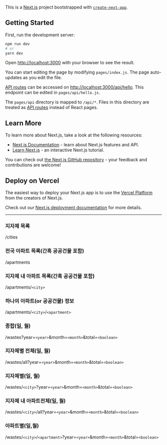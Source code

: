 This is a [Next.js](https://nextjs.org/) project bootstrapped with [`create-next-app`](https://github.com/vercel/next.js/tree/canary/packages/create-next-app).

## Getting Started

First, run the development server:

```bash
npm run dev
# or
yarn dev
```

Open [http://localhost:3000](http://localhost:3000) with your browser to see the result.

You can start editing the page by modifying `pages/index.js`. The page auto-updates as you edit the file.

[API routes](https://nextjs.org/docs/api-routes/introduction) can be accessed on [http://localhost:3000/api/hello](http://localhost:3000/api/hello). This endpoint can be edited in `pages/api/hello.js`.

The `pages/api` directory is mapped to `/api/*`. Files in this directory are treated as [API routes](https://nextjs.org/docs/api-routes/introduction) instead of React pages.

## Learn More

To learn more about Next.js, take a look at the following resources:

- [Next.js Documentation](https://nextjs.org/docs) - learn about Next.js features and API.
- [Learn Next.js](https://nextjs.org/learn) - an interactive Next.js tutorial.

You can check out [the Next.js GitHub repository](https://github.com/vercel/next.js/) - your feedback and contributions are welcome!

## Deploy on Vercel

The easiest way to deploy your Next.js app is to use the [Vercel Platform](https://vercel.com/new?utm_medium=default-template&filter=next.js&utm_source=create-next-app&utm_campaign=create-next-app-readme) from the creators of Next.js.

Check out our [Next.js deployment documentation](https://nextjs.org/docs/deployment) for more details.

---
### 지자체 목록
/cities

### 전국 아파트 목록(간혹 공공건물 포함)
/apartments

### 지자체 내 아파트 목록(간혹 공공건물 포함)
/apartments/`<city>`

### 하나의 아파트(or 공공건물) 정보
/apartments/`<city>`/`<apartment>`

### 종합(일, 월)
/wastes?year=`<year>`&month=`<month>`&total=`<boolean>`

### 지자체별 전체(일, 월)
/wastes/all?year=`<year>`&month=`<month>`&total=`<boolean>`

### 지자체별(일, 월)
/wastes/`<city>`?year=`<year>`&month=`<month>`&total=`<boolean>`

### 지자체 내 아파트전체(일, 월)
/wastes/`<city>`/all?year=`<year>`&month=`<month>`&total=`<boolean>`

### 아파트별(일,월)
/wastes/`<city>`/`<apartment>`?year=`<year>`&month=`<month>`&total=`<boolean>`

